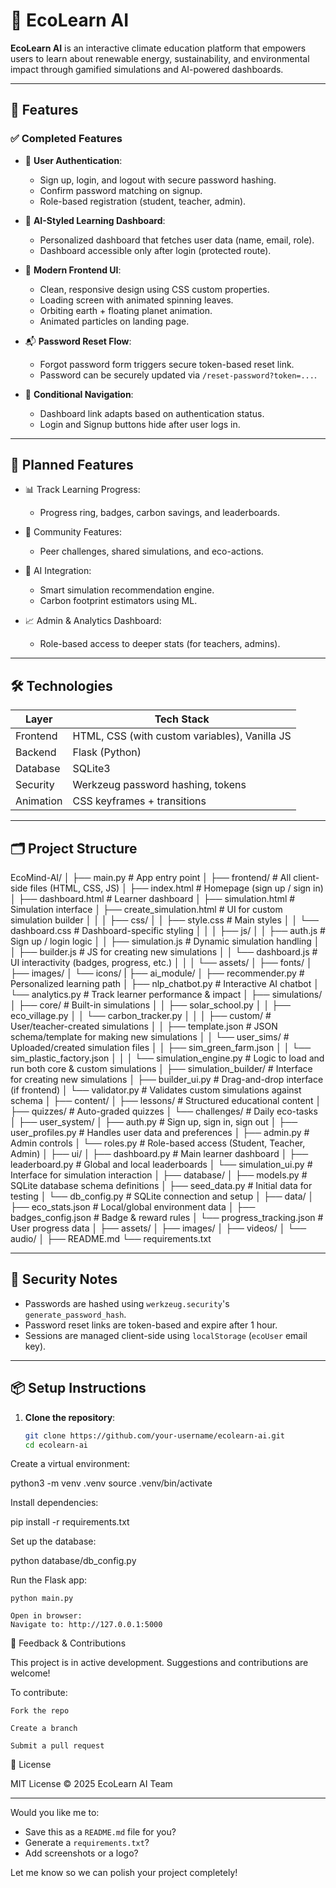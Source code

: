 # 🌿 EcoLearn AI

**EcoLearn AI** is an interactive climate education platform that empowers users to learn about renewable energy, sustainability, and environmental impact through gamified simulations and AI-powered dashboards.

---

## 🚀 Features

### ✅ Completed Features

- 🔐 **User Authentication**:
  - Sign up, login, and logout with secure password hashing.
  - Confirm password matching on signup.
  - Role-based registration (student, teacher, admin).

- 🧠 **AI-Styled Learning Dashboard**:
  - Personalized dashboard that fetches user data (name, email, role).
  - Dashboard accessible only after login (protected route).

- 🎨 **Modern Frontend UI**:
  - Clean, responsive design using CSS custom properties.
  - Loading screen with animated spinning leaves.
  - Orbiting earth + floating planet animation.
  - Animated particles on landing page.

- 📬 **Password Reset Flow**:
  - Forgot password form triggers secure token-based reset link.
  - Password can be securely updated via `/reset-password?token=...`.

- 🧭 **Conditional Navigation**:
  - Dashboard link adapts based on authentication status.
  - Login and Signup buttons hide after user logs in.

---

## 🧩 Planned Features

- 📊 Track Learning Progress:
  - Progress ring, badges, carbon savings, and leaderboards.

- 🤝 Community Features:
  - Peer challenges, shared simulations, and eco-actions.

- 🤖 AI Integration:
  - Smart simulation recommendation engine.
  - Carbon footprint estimators using ML.

- 📈 Admin & Analytics Dashboard:
  - Role-based access to deeper stats (for teachers, admins).

---

## 🛠️ Technologies

| Layer         | Tech Stack                         |
|--------------|------------------------------------|
| Frontend     | HTML, CSS (with custom variables), Vanilla JS |
| Backend      | Flask (Python)                     |
| Database     | SQLite3                            |
| Security     | Werkzeug password hashing, tokens  |
| Animation    | CSS keyframes + transitions        |

---

## 🗂️ Project Structure

EcoMind-AI/
│
├── main.py                          # App entry point
│
├── frontend/                        # All client-side files (HTML, CSS, JS)
│   ├── index.html                   # Homepage (sign up / sign in)
│   ├── dashboard.html               # Learner dashboard
│   ├── simulation.html              # Simulation interface
│   ├── create_simulation.html       # UI for custom simulation builder
│   │
│   ├── css/
│   │   ├── style.css                # Main styles
│   │   └── dashboard.css           # Dashboard-specific styling
│   │
│   ├── js/
│   │   ├── auth.js                  # Sign up / login logic
│   │   ├── simulation.js           # Dynamic simulation handling
│   │   ├── builder.js              # JS for creating new simulations
│   │   └── dashboard.js            # UI interactivity (badges, progress, etc.)
│   │
│   └── assets/
│       ├── fonts/
│       ├── images/
│       └── icons/
|
├── ai_module/
│   ├── recommender.py               # Personalized learning path
│   ├── nlp_chatbot.py               # Interactive AI chatbot
│   └── analytics.py                 # Track learner performance & impact
│
├── simulations/
│   ├── core/                        # Built-in simulations
│   │   ├── solar_school.py
│   │   ├── eco_village.py
│   │   └── carbon_tracker.py
│   │
│   ├── custom/                      # User/teacher-created simulations
│   │   ├── template.json            # JSON schema/template for making new simulations
│   │   └── user_sims/               # Uploaded/created simulation files
│   │       ├── sim_green_farm.json
│   │       └── sim_plastic_factory.json
│   │
│   └── simulation_engine.py         # Logic to load and run both core & custom simulations
│
├── simulation_builder/              # Interface for creating new simulations
│   ├── builder_ui.py                # Drag-and-drop interface (if frontend)
│   └── validator.py                 # Validates custom simulations against schema
│
├── content/
│   ├── lessons/                     # Structured educational content
│   ├── quizzes/                     # Auto-graded quizzes
│   └── challenges/                  # Daily eco-tasks
│
├── user_system/
│   ├── auth.py                      # Sign up, sign in, sign out
│   ├── user_profiles.py             # Handles user data and preferences
│   ├── admin.py                     # Admin controls
│   └── roles.py                     # Role-based access (Student, Teacher, Admin)
│
├── ui/
│   ├── dashboard.py                 # Main learner dashboard
│   ├── leaderboard.py               # Global and local leaderboards
│   └── simulation_ui.py             # Interface for simulation interaction
│
├── database/
│   ├── models.py                    # SQLite database schema definitions
│   ├── seed_data.py                 # Initial data for testing
│   └── db_config.py                 # SQLite connection and setup
│
├── data/
│   ├── eco_stats.json               # Local/global environment data
│   ├── badges_config.json           # Badge & reward rules
│   └── progress_tracking.json       # User progress data
│
├── assets/
│   ├── images/
│   ├── videos/
│   └── audio/
│
├── README.md
└── requirements.txt


---

## 🔐 Security Notes

- Passwords are hashed using `werkzeug.security`'s `generate_password_hash`.
- Password reset links are token-based and expire after 1 hour.
- Sessions are managed client-side using `localStorage` (`ecoUser` email key).

---

## 📦 Setup Instructions

1. **Clone the repository**:

   ```bash
   git clone https://github.com/your-username/ecolearn-ai.git
   cd ecolearn-ai
Create a virtual environment:

python3 -m venv .venv
source .venv/bin/activate

Install dependencies:

pip install -r requirements.txt

Set up the database:

python database/db_config.py

Run the Flask app:

    python main.py

    Open in browser:
    Navigate to: http://127.0.0.1:5000

📩 Feedback & Contributions

This project is in active development. Suggestions and contributions are welcome!

To contribute:

    Fork the repo

    Create a branch

    Submit a pull request

📜 License

MIT License © 2025 EcoLearn AI Team


---

Would you like me to:

- Save this as a `README.md` file for you?
- Generate a `requirements.txt`?
- Add screenshots or a logo?

Let me know so we can polish your project completely!